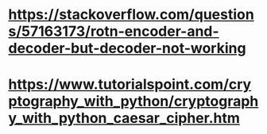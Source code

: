 # https://stackoverflow.com/questions/57163173/rotn-encoder-and-decoder-but-decoder-not-working
#  https://www.tutorialspoint.com/cryptography_with_python/cryptography_with_python_caesar_cipher.htm

